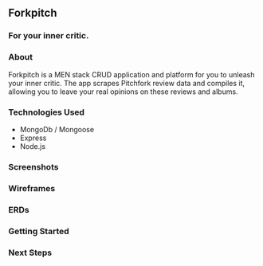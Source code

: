 ## Forkpitch 
### For your inner critic.

### About
Forkpitch is a MEN stack CRUD application and platform for you to unleash your inner critic. The app scrapes Pitchfork review data and compiles it, allowing you to leave your real opinions on these reviews and albums. 

### Technologies Used

- MongoDb / Mongoose
- Express
- Node.js 

### Screenshots

### Wireframes 

### ERDs

### Getting Started 

### Next Steps 

